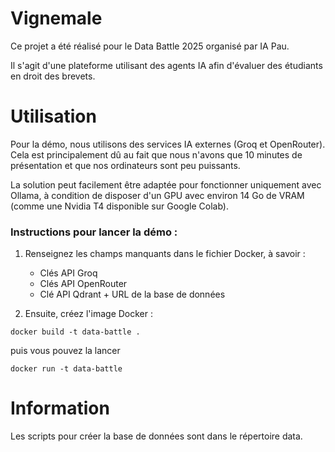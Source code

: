 # Vignemale 

Ce projet a été réalisé pour le Data Battle 2025 organisé par IA Pau.

Il s'agit d'une plateforme utilisant des agents IA afin d'évaluer des étudiants en droit des brevets.

# Utilisation

Pour la démo, nous utilisons des services IA externes (Groq et OpenRouter). Cela est principalement dû au fait que nous n'avons que 10 minutes de présentation et que nos ordinateurs sont peu puissants.  

La solution peut facilement être adaptée pour fonctionner uniquement avec Ollama, à condition de disposer d'un GPU avec environ 14 Go de VRAM (comme une Nvidia T4 disponible sur Google Colab).  

### Instructions pour lancer la démo :  
1. Renseignez les champs manquants dans le fichier Docker, à savoir :  
   - Clés API Groq  
   - Clés API OpenRouter  
   - Clé API Qdrant + URL de la base de données  

2. Ensuite, créez l'image Docker :


```
docker build -t data-battle .
```

puis vous pouvez la lancer 

```
docker run -t data-battle
```

# Information

Les scripts pour créer la base de données sont dans le répertoire data.











